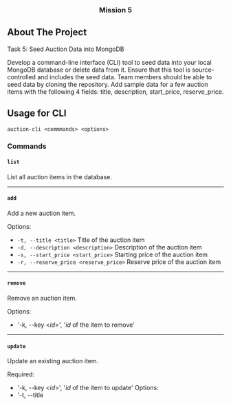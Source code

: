 <br />
<div align="center">

<h3 align="center">Mission 5</h3>
</div>

## About The Project

Task 5: Seed Auction Data into MongoDB

Develop a command-line interface (CLI) tool to seed data into your local MongoDB database or delete data from it. Ensure that this tool is source-controlled and includes the seed data. Team members should be able to seed data by cloning the repository. Add sample data for a few auction items with the following 4 fields: title, description, start_price, reserve_price.

## Usage for CLI

`auction-cli <commmands> <options>`

### Commands

#### `list`

List all auction items in the database.

---

#### `add`

Add a new auction item.

Options:

-   `-t, --title <title>` Title of the auction item
-   `-d, --description <description>` Description of the auction item
-   `-s, --start_price <start_price>` Starting price of the auction item
-   `-r, --reserve_price <reserve_price>` Reserve price of the auction item

---

#### `remove`

Remove an auction item.

Options:

-   '-k, --key <_id_>', '_id_ of the item to remove'

---

#### `update`

Update an existing auction item.

Required:

-   '-k, --key <_id_>', '_id_ of the item to update'
    Options:
-   '-t, --title <title>', 'New title of the item'
-   `-d, --description <description>` Update the description of the item
-   `-s, --start_price <start_price>` Update the starting price of the item
-   `-r, --reserve_price <reserve_price>` Update the reserve price of the item

---

## Usage for API

-   Endpoint: '/api/search'
-   Method : 'Get'
-   Description : send searchString, returns auction Item array.
-   Response : '{"auctionItems":[{"key":"JbaGi4dN0X","title":"Antique Vase","description":"A rare ceramic vase from the 19th century.","start_price":300,"reserve_price":500,"__v":0}}]}'
